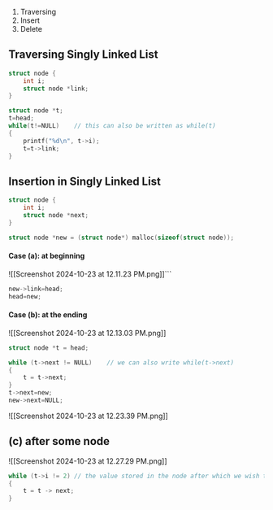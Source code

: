 1. Traversing
2. Insert
3. Delete

## Traversing Singly Linked List
```c
struct node {
	int i;
	struct node *link;
}

struct node *t;
t=head;
while(t!=NULL)    // this can also be written as while(t)
{
	printf("%d\n", t->i);
	t=t->link;
}
```

## Insertion in Singly Linked List
```c
struct node {
	int i;
	struct node *next;
}

struct node *new = (struct node*) malloc(sizeof(struct node));
```

#### Case (a): at beginning
![[Screenshot 2024-10-23 at 12.11.23 PM.png]]```
```c
new->link=head;
head=new;
```

#### Case (b): at the ending
![[Screenshot 2024-10-23 at 12.13.03 PM.png]]
```c
struct node *t = head;

while (t->next != NULL)    // we can also write while(t->next)
{
	t = t->next;
}
t->next=new;
new->next=NULL;
```
![[Screenshot 2024-10-23 at 12.23.39 PM.png]]

## (c) after some node
![[Screenshot 2024-10-23 at 12.27.29 PM.png]]

```c
while (t->i != 2) // the value stored in the node after which we wish to add this new node is 2 in this case
{
	t = t -> next;
}


```